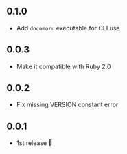 ## 0.1.0
- Add `docomoru` executable for CLI use

## 0.0.3
- Make it compatible with Ruby 2.0

## 0.0.2
- Fix missing VERSION constant error

## 0.0.1
- 1st release :tada:
